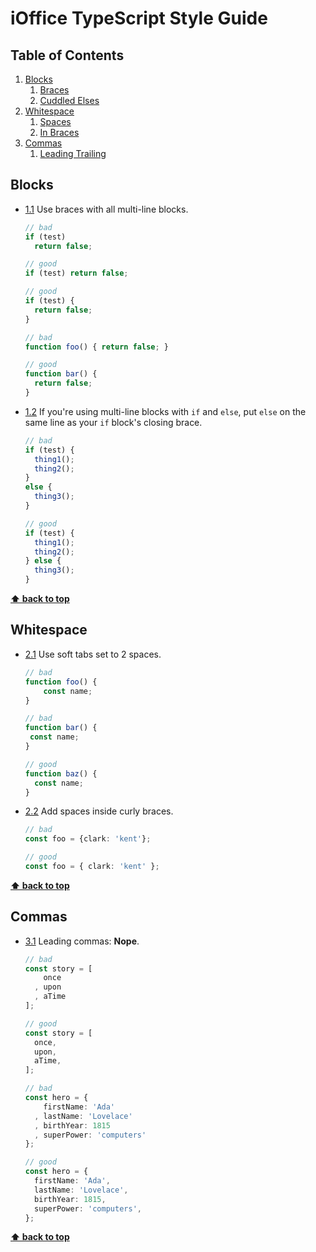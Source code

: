 <!-- THIS IS AN AUTO-GENERATED FILE - DO NOT MODIFY MANUALLY -->
# iOffice TypeScript Style Guide

## Table of Contents

  1. [Blocks](#blocks)
      1. [Braces](#blocks--braces)
      2. [Cuddled Elses](#blocks--cuddled-elses)
  2. [Whitespace](#whitespace)
      1. [Spaces](#whitespace--spaces)
      2. [In Braces](#whitespace--in-braces)
  3. [Commas](#commas)
      1. [Leading Trailing](#commas--leading-trailing)

## Blocks

  <a name="#blocks--braces"></a><a name="1.1"></a>
  - [1.1](#blocks--braces) Use braces with all multi-line blocks.

    ```ts
    // bad
    if (test)
      return false;
    
    // good
    if (test) return false;
    
    // good
    if (test) {
      return false;
    }
    
    // bad
    function foo() { return false; }
    
    // good
    function bar() {
      return false;
    }
    ```

  <a name="#blocks--cuddled-elses"></a><a name="1.2"></a>
  - [1.2](#blocks--cuddled-elses) If you're using multi-line blocks with `if` and `else`, put `else` on the same line as
    your `if` block's closing brace.

    ```ts
    // bad
    if (test) {
      thing1();
      thing2();
    }
    else {
      thing3();
    }
    
    // good
    if (test) {
      thing1();
      thing2();
    } else {
      thing3();
    }
    ```

**[⬆ back to top](#table-of-contents)**

## Whitespace

  <a name="#whitespace--spaces"></a><a name="2.1"></a>
  - [2.1](#whitespace--spaces) Use soft tabs set to 2 spaces.

    ```ts
    // bad
    function foo() {
        const name;
    }
    
    // bad
    function bar() {
     const name;
    }
    
    // good
    function baz() {
      const name;
    }
    ```

  <a name="#whitespace--in-braces"></a><a name="2.2"></a>
  - [2.2](#whitespace--in-braces) Add spaces inside curly braces.

    ```ts
    // bad
    const foo = {clark: 'kent'};
    
    // good
    const foo = { clark: 'kent' };
    ```

**[⬆ back to top](#table-of-contents)**

## Commas

  <a name="#commas--leading-trailing"></a><a name="3.1"></a>
  - [3.1](#commas--leading-trailing) Leading commas: **Nope**.

    ```ts
    // bad
    const story = [
        once
      , upon
      , aTime
    ];
    
    // good
    const story = [
      once,
      upon,
      aTime,
    ];
    
    // bad
    const hero = {
        firstName: 'Ada'
      , lastName: 'Lovelace'
      , birthYear: 1815
      , superPower: 'computers'
    };
    
    // good
    const hero = {
      firstName: 'Ada',
      lastName: 'Lovelace',
      birthYear: 1815,
      superPower: 'computers',
    };
    ```

**[⬆ back to top](#table-of-contents)**
